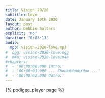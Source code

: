 ```yaml
---
title: Vision 20/20
subtitle: Love
date: January 19th 2020
layout: post
author: Debbie Salters
explicit: 'no'
duration: "0:03:13"
audio:
  mp3: vision-2020-love.mp3
#  ogg: vision-2020-love.ogg
#  m4a: vision-2020-love.m4a
#chapters:
#  - '00:00:00.000 Intro.'
#  - '00:00:01.000 ... Shoubidoubidoo ...'
#  - '00:00:02.000 Outro.'
---
```


{% podigee_player page %}
